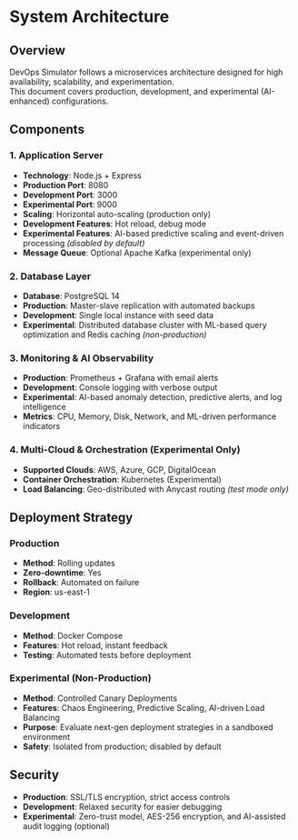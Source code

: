 # System Architecture

## Overview
DevOps Simulator follows a microservices architecture designed for high availability, scalability, and experimentation.  
This document covers production, development, and experimental (AI-enhanced) configurations.

## Components

### 1. Application Server
- **Technology**: Node.js + Express  
- **Production Port**: 8080  
- **Development Port**: 3000  
- **Experimental Port**: 9000  
- **Scaling**: Horizontal auto-scaling (production only)  
- **Development Features**: Hot reload, debug mode  
- **Experimental Features**: AI-based predictive scaling and event-driven processing *(disabled by default)*  
- **Message Queue**: Optional Apache Kafka (experimental only)

### 2. Database Layer
- **Database**: PostgreSQL 14  
- **Production**: Master-slave replication with automated backups  
- **Development**: Single local instance with seed data  
- **Experimental**: Distributed database cluster with ML-based query optimization and Redis caching *(non-production)*

### 3. Monitoring & AI Observability
- **Production**: Prometheus + Grafana with email alerts  
- **Development**: Console logging with verbose output  
- **Experimental**: AI-based anomaly detection, predictive alerts, and log intelligence  
- **Metrics**: CPU, Memory, Disk, Network, and ML-driven performance indicators

### 4. Multi-Cloud & Orchestration (Experimental Only)
- **Supported Clouds**: AWS, Azure, GCP, DigitalOcean  
- **Container Orchestration**: Kubernetes (Experimental)  
- **Load Balancing**: Geo-distributed with Anycast routing *(test mode only)*  

## Deployment Strategy

### Production
- **Method**: Rolling updates  
- **Zero-downtime**: Yes  
- **Rollback**: Automated on failure  
- **Region**: us-east-1  

### Development
- **Method**: Docker Compose  
- **Features**: Hot reload, instant feedback  
- **Testing**: Automated tests before deployment  

### Experimental (Non-Production)
- **Method**: Controlled Canary Deployments  
- **Features**: Chaos Engineering, Predictive Scaling, AI-driven Load Balancing  
- **Purpose**: Evaluate next-gen deployment strategies in a sandboxed environment  
- **Safety**: Isolated from production; disabled by default  

## Security
- **Production**: SSL/TLS encryption, strict access controls  
- **Development**: Relaxed security for easier debugging  
- **Experimental**: Zero-trust model, AES-256 encryption, and AI-assisted audit logging (optional)
